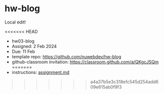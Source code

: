 # hw-blog

Local edit!

<<<<<<< HEAD
* hw03-blog
* Assigned: 2 Feb 2024
* Due: 11 Feb
* template repo: https://github.com/nuwebdev/hw-blog
* github-classroom invitation: https://classroom.github.com/a/QKgcJSQm
=======
* instructions: [assignment.md](assignment.md)
>>>>>>> a4a37b5e3c318efc545d254add609e615ab0f9f3
